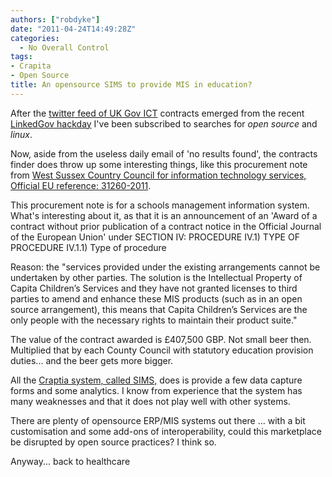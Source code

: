 ```yaml
---
authors: ["robdyke"]
date: "2011-04-24T14:49:28Z"
categories:
  - No Overall Control
tags:
- Crapita
- Open Source
title: An opensource SIMS to provide MIS in education?
---
```

After the [twitter feed of UK Gov ICT](https://twitter.com/#!/ukgovcontracts) contracts emerged from the recent [LinkedGov hackday](http://linkedgov.org/?p=280) I've been subscribed to searches for _open source_ and _linux_.

Now, aside from the useless daily email of 'no results found', the contracts finder does throw up some interesting things, like this procurement note from [West Sussex Country Council for information technology services, Official EU reference: 31260-2011](http://www.contractsfinder.businesslink.gov.uk/Common/View%20Ojeu%20Notice.aspx?site=1000&lang=en&NoticeId=90656).

This procurement note is for a schools management information system. What's interesting about it, as that it is an announcement of an 'Award of a contract without prior publication of a contract notice in the Official Journal of the European Union' under SECTION IV: PROCEDURE IV.1) TYPE OF PROCEDURE IV.1.1) Type of procedure

Reason: the "services provided under the existing arrangements cannot be undertaken by other parties. The solution is the Intellectual Property of Capita Children’s Services and they have not granted licenses to third parties to amend and enhance these MIS products (such as in an open source arrangement), this means that Capita Children’s Services are the only people with the necessary rights to maintain their product suite."

The value of the contract awarded is £407,500 GBP. Not small beer then. Multiplied that by each County Council with statutory education provision duties... and the beer gets more bigger.

All the [Craptia system, called SIMS,](http://www.capita-cs.co.uk/Pages/Default.aspx) does is provide a few data capture forms and some analytics. I know from experience that the system has many weaknesses and that it does not play well with other systems.

There are plenty of opensource ERP/MIS systems out there ... with a bit customisation and some add-ons of interoperability, could this marketplace be disrupted by open source practices? I think so.

Anyway... back to healthcare